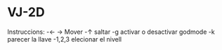 # VJ-2D

Instruccions:
-← → Mover
-↑ saltar
-g activar o desactivar godmode
-k parecer la llave
-1,2,3 elecionar el nivell
